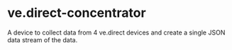 # ve.direct-concentrator
A device to collect data from 4 ve.direct devices and create a single JSON data stream of the data.

